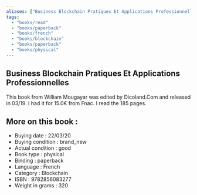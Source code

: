 ```yaml
---
aliases: ["Business Blockchain Pratiques Et Applications Professionnelles "] 
tags: 
  - "books/read" 
  - "books/paperback" 
  - "books/french"
  - "books/blockchain"
  - "books/paperback"
  - "books/physical"
---
```



## Business Blockchain Pratiques Et Applications Professionnelles 
This book from William Mougayar was edited by Dicoland.Com and released in 03/19. I had it for 15.0€ from Fnac. I read the 185 pages.

## More on this book :
- Buying date : 22/03/20
- Buying condition : brand_new
- Actual condition : good
- Book type : physical
- Binding : paperback
- Language : French
- Category : Blockchain
- ISBN : 9782856083277
- Weight in grams : 320
